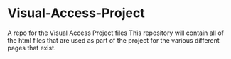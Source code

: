 # Visual-Access-Project
A repo for the Visual Access Project files
This repository will contain all of the html files that are used as part of the project for the various different pages that exist.

